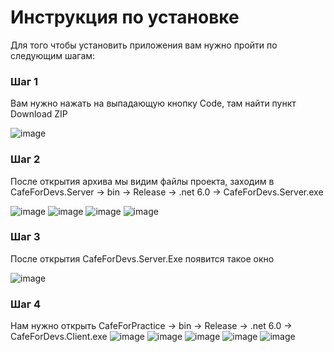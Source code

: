 # Инструкция по установке
Для того чтобы установить приложения вам нужно пройти по следующим шагам:
### Шаг 1
Вам нужно нажать на выпадающую кнопку Code, там найти пункт Download ZIP

![image](https://user-images.githubusercontent.com/89282865/198238389-653928b0-3782-428d-be18-bf9212b85d28.png)
### Шаг 2
После открытия архива мы видим файлы проекта, заходим в CafeForDevs.Server -> bin -> Release -> .net 6.0 -> CafeForDevs.Server.exe

![image](https://user-images.githubusercontent.com/89282865/198238815-291b6475-5159-4fa0-a94b-5b0c52fda508.png)
![image](https://user-images.githubusercontent.com/89282865/198241654-27524a13-2c00-4703-b272-372b5bb03d4a.png)
![image](https://user-images.githubusercontent.com/89282865/198241798-06500c56-7a3e-461f-a1f3-65cc92742812.png)
![image](https://user-images.githubusercontent.com/89282865/198241933-1bfcabec-82e4-4ffe-b1db-fc485ae6d446.png)

### Шаг 3
После открытия CafeForDevs.Server.Exe появится такое окно

![image](https://user-images.githubusercontent.com/89282865/198240771-b6ffe97f-c667-473e-83e5-5ed9821c4c1d.png)
### Шаг 4
Нам нужно открыть CafeForPractice -> bin -> Release -> .net 6.0 -> CafeForDevs.Client.exe
![image](https://user-images.githubusercontent.com/89282865/198241086-61f4661f-d0df-4454-9723-ef51b4c7b7b6.png)
![image](https://user-images.githubusercontent.com/89282865/198242277-7393e86f-8d07-4f00-95e7-726ac14f461b.png)
![image](https://user-images.githubusercontent.com/89282865/198242305-dd2e1a3a-f2e2-428b-829e-e4e7b8b01117.png)
![image](https://user-images.githubusercontent.com/89282865/198242344-90d42081-ffa5-45d4-a55b-91764e5989d5.png)
![image](https://user-images.githubusercontent.com/89282865/198242529-630fb77b-3661-41bb-a97f-e1781b2c1985.png)



